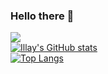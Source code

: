 ### Hello there 👋
![](https://komarev.com/ghpvc/?username=illaykaye)
<br>
[![Illay's GitHub stats](https://github-readme-stats.vercel.app/api?username=illaykaye&show_icons=true&theme=react)](https://github.com/anuraghazra/github-readme-stats)
<br>
[![Top Langs](https://github-readme-stats.vercel.app/api/top-langs/?username=illaykaye&show_icons=true&theme=react)](https://github.com/anuraghazra/github-readme-stats)
